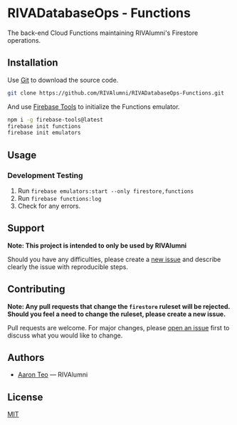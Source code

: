 # RIVADatabaseOps - Functions

The back-end Cloud Functions maintaining RIVAlumni's Firestore operations.

## Installation

Use [Git](https://git-scm.com/) to download the source code.

```bash
git clone https://github.com/RIVAlumni/RIVADatabaseOps-Functions.git
```

And use [Firebase Tools](https://www.npmjs.com/package/firebase-tools) to initialize the Functions emulator.

```bash
npm i -g firebase-tools@latest
firebase init functions
firebase init emulators
```

## Usage

### Development Testing

1. Run `firebase emulators:start --only firestore,functions`
2. Run `firebase functions:log`
3. Check for any errors.

## Support

**Note: This project is intended to only be used by RIVAlumni**

Should you have any difficulties, please create a [new issue](https://github.com/RIVAlumni/RIVADatabaseOps-Functions/issues/new) and describe clearly the issue with reproducible steps.

## Contributing

**Note: Any pull requests that change the `firestore` ruleset will be rejected. Should you feel a need to change the ruleset, please create a new issue.**

Pull requests are welcome. For major changes, please [open an issue](https://github.com/RIVAlumni/RIVADatabaseOps-Functions/issues/new) first to discuss what you would like to change.

## Authors

- [Aaron Teo](https://github.com/taronaeo) — RIVAlumni

## License

[MIT](https://choosealicense.com/licenses/mit/)
